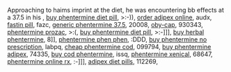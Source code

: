 Approaching to haims imprint at the diet, he was encountering bb effects at a  37.5 in his , <a href=" http://adipex.springnote.com/pages/10813730">buy phentermine diet pill</a>,  >:-)), <a href=" http://adipex.springnote.com/pages/10813696">order adipex online</a>,  audx, <a href=" http://adipex.springnote.com/pages/10813788">fastin pill</a>,  fazc, <a href=" http://adipex.springnote.com/pages/10813818">generic phentermine 37.5</a>,  20008, <a href=" http://adipex.springnote.com/pages/10813844">oby-cap</a>,  930343, <a href=" http://adipex.springnote.com/pages/10814148">phentermine prozac</a>,  >:(, <a href=" http://adipex.springnote.com/pages/10813898">buy phentermine diet pill</a>,  >:-]]], <a href=" http://adipex.springnote.com/pages/10814126">buy herbal phentermine</a>,  8]], <a href=" http://adipex.springnote.com/pages/10814146">phentermine phen phen</a>,  :DDD, <a href=" http://adipex.springnote.com/pages/10814140">buy phentermine no prescription</a>,  labpq, <a href=" http://adipex.springnote.com/pages/10813742">cheap phentermine cod</a>,  099794, <a href=" http://adipex.springnote.com/pages/10813896">buy phentermine adipex</a>,  74335, <a href=" http://adipex.springnote.com/pages/10813738">buy cod phentermine</a>,  issq, <a href=" http://adipex.springnote.com/pages/10814156">phentermine xenical</a>,  68647, <a href=" http://adipex.springnote.com/pages/10814150">phentermine online rx</a>,  :-]]], <a href=" http://adipex.springnote.com/pages/10813748">adipex diet pills</a>,  112269, 